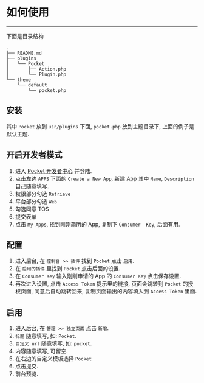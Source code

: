 # 如何使用
----

下面是目录结构

```
.
├── README.md
├── plugins
│   └── Pocket
│       ├── Action.php
│       └── Plugin.php
└── theme
    └── default
        └── pocket.php
```

## 安装
其中 `Pocket` 放到 `usr/plugins` 下面, `pocket.php` 放到主题目录下, 上面的例子是默认主题.

## 开启开发者模式
1. 进入 [Pocket 开发者中心](https://getpocket.com/developer/) 并登陆.
2. 点击左边 `APPS` 下面的 `Create a New App`, 新建 App 其中 `Name`, `Description` 自己随意填写.
3. 权限部分勾选 `Retrieve`
4. 平台部分勾选 `Web`
5. 勾选同意 TOS
6. 提交表单
7. 点击 `My Apps`, 找到刚刚简历的 App, 复制下 `Consumer  Key`, 后面有用.

## 配置
1. 进入后台, 在 `控制台 >> 插件` 找到 `Pocket` 点击 `启用`.
2. 在 `启用的插件` 里找到 `Pocket` 点击后面的设置.
3. 在 `Consumer Key` 输入刚刚申请的 App 的 `Consumer Key` 点击保存设置.
4. 再次进入设置, 点击 `Access Token` 提示里的链接, 页面会跳转到 `Pocket` 的授权页面, 同意后自动跳转回来, 复制页面输出的内容填入到 `Access Token` 里面.

## 启用
1. 进入后台, 在 `管理 >> 独立页面` 点击 `新增`.
2. `标题` 随意填写, 如: `Pocket`.
3. `自定义 url` 随意填写, 如: `pocket`.
4. 内容随意填写, 可留空.
5. 在右边的自定义模板选择 `Pocket`
6. 点击提交.
7. 前台预览.
